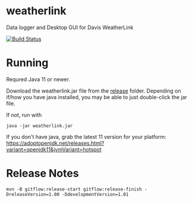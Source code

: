 # weatherlink
Data logger and Desktop GUI for Davis WeatherLink

[![Build Status](https://travis-ci.org/darmbrust/weatherlink.svg?branch=master)](https://travis-ci.org/darmbrust/weatherlink)

# Running
Requred Java 11 or newer.

Download the weatherlink.jar file from the [release](https://github.com/darmbrust/weatherlink/releases) folder.  Depending on if/how you have java 
installed, you may be able to just double-click the jar file.

If not, run with 
```
java -jar weatherlink.jar
```
 
If you don't have java, grab the latest 11 version for your platform:
https://adoptopenjdk.net/releases.html?variant=openjdk11&jvmVariant=hotspot


# Release Notes
```
mvn -B gitflow:release-start gitflow:release-finish -DreleaseVersion=1.00 -DdevelopmentVersion=1.01

```